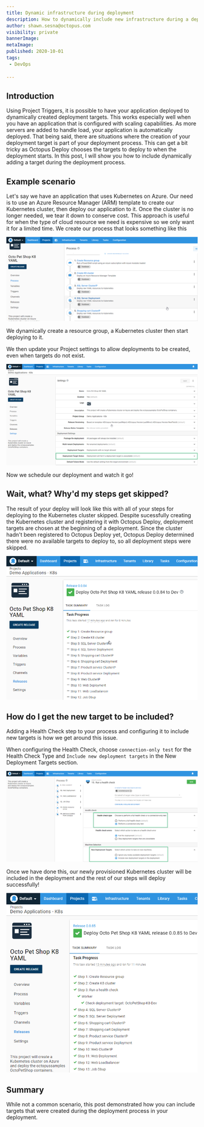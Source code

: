 ```yaml
---
title: Dynamic infrastructure during deployment
description: How to dynamically include new infrastructure during a deployment
author: shawn.sesna@octopus.com
visibility: private
bannerImage:
metaImage:
published: 2020-10-01
tags:
 - DevOps
 
---
```


## Introduction
Using Project Triggers, it is possible to have your application deployed to dynamically created deployment targets.  This works especially well when you have an application that is configured with scaling capabilities.  As more servers are added to handle load, your application is automatically deployed.  That being said, there are situations where the creation of your deployment target is part of your deployment process.  This can get a bit tricky as Octopus Deploy chooses the targets to deploy to when the deployment starts.  In this post, I will show you how to include dynamically adding a target during the deployment process.

## Example scenario
Let's say we have an application that uses Kubernetes on Azure.  Our need is to use an Azure Resource Manager (ARM) template to create our Kubernetes cluster, then deploy our application to it.  Once the cluster is no longer needed, we tear it down to conserve cost.  This approach is useful for when the type of cloud resource we need is expensive so we only want it for a limited time.  We create our process that looks something like this

![](k8-deploy-process1.png)

We dynamically create a resource group, a Kubernetes cluster then start deploying to it.

We then update your Project settings to allow deployments to be created, even when targets do not exist.

![](project-target-settings.png)

Now we schedule our deployment and watch it go!

## Wait, what?  Why'd my steps get skipped?
The result of your deploy will look like this with all of your steps for deploying to the Kubernetes cluster skipped.  Despite sucessfully creating the Kubernetes cluster and registering it with Octopus Deploy, deployment targets are chosen at the beginning of a deployment.  Since the cluster hadn't been registered to Octopus Deploy yet, Octopus Deploy determined there were no available targets to deploy to, so all deployment steps were skipped.

![](steps-skipped.png)

## How do I get the new target to be included?
Adding a Health Check step to your process and configuring it to include new targets is how we get around this issue.

When configuring the Health Check, choose `connection-only test` for the Health Check Type and `Include new deployment targets` in the New Deployment Targets section.

![](configure-health-check.png)

Once we have done this, our newly provisioned Kubernetes cluster will be included in the deployment and the rest of our steps will deploy successfully!

![](successful-deployment.png)

## Summary
While not a common scenario, this post demonstrated how you can include targets that were created during the deployment process in your deployment.